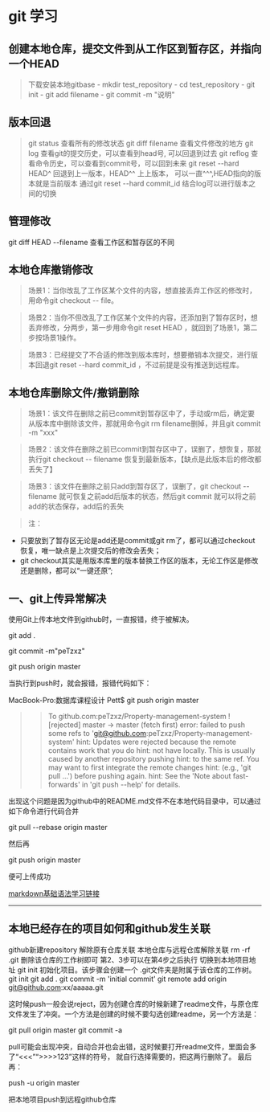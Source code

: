 # git 学习
## 创建本地仓库，提交文件到从工作区到暂存区，并指向一个HEAD
>下载安装本地gitbase
    - mkdir test_repository
    - cd test_repository
    - git init
    - git add filename
    - git commit -m "说明"

## 版本回退
> git status 查看所有的修改状态
> git diff filename  查看文件修改的地方
> git log 查看git的提交历史，可以查看到head号, 可以回退到过去
> git reflog 查看命令历史，可以查看到commit号，可以回到未来
> git reset --hard HEAD^  回退到上一版本，HEAD^^ 上上版本， 可以一直^^^,HEAD指向的版本就是当前版本
> 通过git reset --hard commit_id 结合log可以进行版本之间的切换

## 管理修改
git diff HEAD --filename   查看工作区和暂存区的不同

## 本地仓库撤销修改
> 场景1：当你改乱了工作区某个文件的内容，想直接丢弃工作区的修改时，用命令git checkout -- file。

> 场景2：当你不但改乱了工作区某个文件的内容，还添加到了暂存区时，想丢弃修改，分两步，第一步用命令git reset HEAD <file>，就回到了场景1，第二步按场景1操作。

> 场景3：已经提交了不合适的修改到版本库时，想要撤销本次提交，进行版本回退git reset --hard commit_id ，不过前提是没有推送到远程库。

## 本地仓库删除文件/撤销删除
> 场景1：该文件在删除之前已commit到暂存区中了，手动或rm后，确定要从版本库中删除该文件，那就用命令git rm filename删掉，并且git commit -m "xxx"

> 场景2：该文件在删除之前已commit到暂存区中了，误删了，想恢复，那就执行git checkout -- filename 恢复到最新版本，【缺点是此版本后的修改都丢失了】

> 场景3：该文件在删除之前只add到暂存区了，误删了，git checkout -- filename 就可恢复之前add后版本的状态，然后git commit 就可以将之前add的状态保存，add后的丢失

>注：
- 只要放到了暂存区无论是add还是commit或git rm了，都可以通过checkout恢复，唯一缺点是上次提交后的修改会丢失；
- git checkout其实是用版本库里的版本替换工作区的版本，无论工作区是修改还是删除，都可以“一键还原”;

## 一、git上传异常解决

使用Git上传本地文件到github时，一直报错，终于被解决。

git add .

git commit -m"peTzxz"

git push origin master

当执行到push时，就会报错，报错代码如下：

MacBook-Pro:数据库课程设计 Pett$ git push origin master
>>To github.com:peTzxz/Property-management-system
 ! [rejected]        master -> master (fetch first)
error: failed to push some refs to 'git@github.com:peTzxz/Property-management-system'
hint: Updates were rejected because the remote contains work that you do
hint: not have locally. This is usually caused by another repository pushing
hint: to the same ref. You may want to first integrate the remote changes
hint: (e.g., 'git pull ...') before pushing again.
hint: See the 'Note about fast-forwards' in 'git push --help' for details.

出现这个问题是因为github中的README.md文件不在本地代码目录中，可以通过如下命令进行代码合并

git pull --rebase origin master

然后再

git push origin master

便可上传成功

[markdown基础语法学习链接](https://github.com/younghz/Markdown "Markdown")
***

## 本地已经存在的项目如何和github发生关联

github新建repository
解除原有仓库关联
本地仓库与远程仓库解除关联 rm -rf .git 删除该仓库的工作树即可 第2、3步可以在第4步之后执行
切换到本地项目地址 git init 初始化项目。该步骤会创建一个 .git文件夹是附属于该仓库的工作树。
git init
git add .
git commit -m 'initial commit'
git remote add origin git@github.com:xx/aaaaa.git

这时候push一般会说reject，因为创建仓库的时候新建了readme文件，与原仓库文件发生了冲突。一个方法是创建的时候不要勾选创建readme，另一个方法是：

git pull origin master
git commit -a

pull可能会出现冲突，自动合并也会出错，这时候要打开readme文件，里面会多了“<<<”“>>>>123”这样的符号， 就自行选择需要的，把这两行删除了。
最后再：

push -u origin master

把本地项目push到远程github仓库
